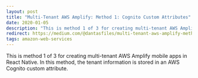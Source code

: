 ```yaml
---
layout: post
title: "Multi-Tenant AWS Amplify: Method 1: Cognito Custom Attributes"
date: 2020-01-05
description: "This is method 1 of 3 for creating multi-tenant AWS Amplify mobile apps in React Native. In this method, the tenant information is stored in an AWS Cognito custom attribute."
redirect: https://medium.com/@dantasfiles/multi-tenant-aws-amplify-method-1-cognito-custom-attributes-6719d27d84cc
tags: amazon-web-services
---
```


This is method 1 of 3 for creating multi-tenant AWS Amplify mobile apps in React Native. In this method, the tenant information is stored in an AWS Cognito custom attribute.

